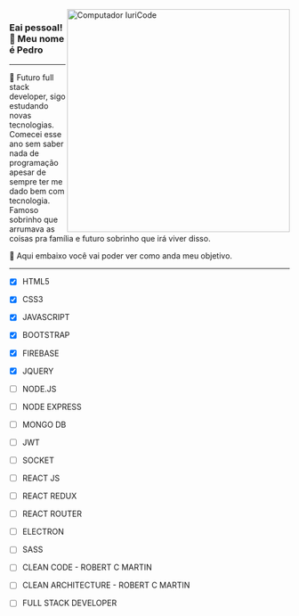<img src="https://raw.githubusercontent.com/MicaelliMedeiros/micaellimedeiros/master/image/computer-illustration.png" min-width="400px" max-width="400px" width="400px" align="right" alt="Computador IuriCode">


### Eai pessoal! 👋 Meu nome é Pedro

<hr> 

💬 Futuro full stack developer, sigo estudando novas tecnologias. Comecei esse ano sem saber nada de programação apesar de sempre ter me dado bem com tecnologia. Famoso sobrinho que arrumava as coisas pra família e futuro sobrinho que irá viver disso.

🚀 Aqui embaixo você vai poder ver como anda meu objetivo.

<hr>

- [x] HTML5
- [x] CSS3
- [x] JAVASCRIPT
- [x] BOOTSTRAP
- [x] FIREBASE
- [x] JQUERY
- [ ] NODE.JS
- [ ] NODE EXPRESS
- [ ] MONGO DB
- [ ] JWT
- [ ] SOCKET
- [ ] REACT JS
- [ ] REACT REDUX
- [ ] REACT ROUTER
- [ ] ELECTRON
- [ ] SASS
- [ ] CLEAN CODE - ROBERT C MARTIN
- [ ] CLEAN ARCHITECTURE - ROBERT C MARTIN
- [ ] FULL STACK DEVELOPER


